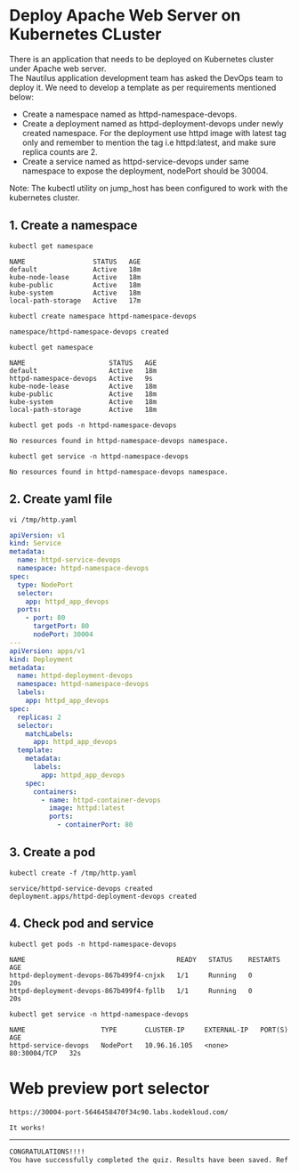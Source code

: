 # Deploy Apache Web Server on Kubernetes CLuster

There is an application that needs to be deployed on Kubernetes cluster under Apache web server.  
The Nautilus application development team has asked the DevOps team to deploy it. We need to develop a template as per requirements mentioned below:  
- Create a namespace named as httpd-namespace-devops.  
- Create a deployment named as httpd-deployment-devops under newly created namespace. For the deployment use httpd image with latest tag only and remember to mention the tag i.e httpd:latest, and make sure replica counts are 2.  
- Create a service named as httpd-service-devops under same namespace to expose the deployment, nodePort should be 30004.  

Note: The kubectl utility on jump_host has been configured to work with the kubernetes cluster.  


## 1. Create a namespace
`kubectl get namespace`  
```shell
NAME                 STATUS   AGE
default              Active   18m
kube-node-lease      Active   18m
kube-public          Active   18m
kube-system          Active   18m
local-path-storage   Active   17m
```


`kubectl create namespace httpd-namespace-devops`  
```shell
namespace/httpd-namespace-devops created
```

`kubectl get namespace`  
```shell
NAME                     STATUS   AGE
default                  Active   18m
httpd-namespace-devops   Active   9s
kube-node-lease          Active   18m
kube-public              Active   18m
kube-system              Active   18m
local-path-storage       Active   18m
```

`kubectl get pods -n httpd-namespace-devops`  
```shell
No resources found in httpd-namespace-devops namespace.
```

`kubectl get service -n httpd-namespace-devops`  
```shell
No resources found in httpd-namespace-devops namespace.
```


## 2. Create yaml  file
`vi /tmp/http.yaml`  
```yaml
apiVersion: v1
kind: Service
metadata:
  name: httpd-service-devops
  namespace: httpd-namespace-devops
spec:
  type: NodePort
  selector:
    app: httpd_app_devops
  ports:
    - port: 80
      targetPort: 80
      nodePort: 30004
---
apiVersion: apps/v1
kind: Deployment
metadata:
  name: httpd-deployment-devops
  namespace: httpd-namespace-devops
  labels:
    app: httpd_app_devops
spec:
  replicas: 2
  selector:
    matchLabels:
      app: httpd_app_devops
  template:
    metadata:
      labels:
        app: httpd_app_devops
    spec:
      containers:
        - name: httpd-container-devops
          image: httpd:latest
          ports:
            - containerPort: 80
```


## 3. Create a pod
`kubectl create -f /tmp/http.yaml`  
```shell
service/httpd-service-devops created
deployment.apps/httpd-deployment-devops created
```


## 4. Check pod and service
`kubectl get pods -n httpd-namespace-devops`  
```shell
NAME                                      READY   STATUS    RESTARTS   AGE
httpd-deployment-devops-867b499f4-cnjxk   1/1     Running   0          20s
httpd-deployment-devops-867b499f4-fpllb   1/1     Running   0          20s
```

`kubectl get service -n httpd-namespace-devops`  
```shell
NAME                   TYPE       CLUSTER-IP     EXTERNAL-IP   PORT(S)        AGE
httpd-service-devops   NodePort   10.96.16.105   <none>        80:30004/TCP   32s
```


# Web preview port selector
`https://30004-port-5646458470f34c90.labs.kodekloud.com/`  
```shell
It works!
```

---

```bash
CONGRATULATIONS!!!!
You have successfully completed the quiz. Results have been saved. Ref ID:630203225497e86344fe8346
```

